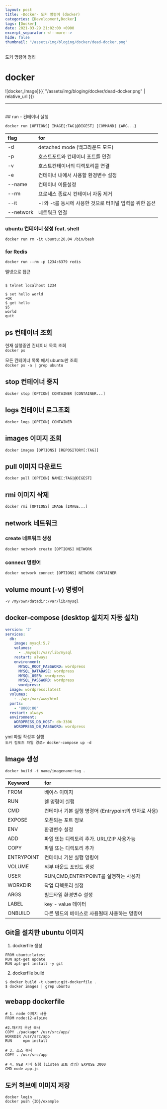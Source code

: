 ```yaml
---
layout: post
title: -Docker- 도커 명령어 (docker)
categories: [Development,Docker]
tags: [Docker]
date: 2021-03-29 21:02:00 +0900
excerpt_separator: <!--more-->
hide: false
thumbnail: "/assets/img/bloging/docker/dead-docker.png"
---
```


도커 명령어 정리

<!--more-->
# docker  

![docker_Image]({{ "/assets/img/bloging/docker/dead-docker.png" | relative_url }})  

---
<br>  
## run - 컨테이너 실행  

`docker run [OPTIONS] IMAGE[:TAG|@DIGEST] [COMMAND] {ARG...}`  

| flag | for              |
|:---|:-----------------|
| -d | detached mode (백그라운드 모드)     |
| -p | 호스트포트와 컨테이너 포트를 연결    |
| -v | 호스트컨테이너의 디렉토리를 연결 |
| -e | 컨테이너 내에서 사용할 환경변수 설정|
| --name | 컨테이너 이름설정 |
| --rm | 프로세스 종료시 컨테이너 자동 제거 |
| --it | -i 와 -t를 동시에 사용한 것으로 터미널 입력을 위한 옵션 |
| --network | 네트워크 연결 |

### ubuntu 컨테이너 생성 feat. shell  

`docker run rm -it ubuntu:20.04 /bin/bash`  

### for Redis  

`docker run --rm -p 1234:6379 redis`  

텔넷으로 접근  

```terminal

$ telnet localhost 1234

$ set hello world
+OK
$ get hello
$5
world
quit
```  

## ps 컨테이너 조회  
현재 실행중인 컨테이너 목록 조회  
`docker ps`  

모든 컨테이너 목록 에서 ubuntu만 조회  
`docker ps -a | grep ubuntu`  

## stop 컨테이너 중지  
`docker stop [OPTION] CONTAINER [CONTAINER...]`  

## logs  컨테이너 로그조회  
`docker logs [OPTION] CONTAINER`  

## images 이미지 조회  
`docker images [OPTIONS] [REPOSITORY[:TAG]]`  

## pull 이미지 다운로드  
`docker pull [OPTION] NAME[:TAG|@DIGEST]`  

## rmi 이미지 삭제  
`docker rmi [OPTIONS] IMAGE [IMAGE...]`  

## network  네트워크  

### create 네트워크 생성  
`docker network create [OPTIONS] NETWORK`  

### connect 명령어  
`docker network connect [OPTIONS] NETWORK CONTAINER`  

## volume mount (-v) 명령어  
`-v /my/own/datadir:/var/lib/mysql`  

## docker-compose (desktop 설치지 자동 설치)  
```yml
version: '2'
services:
  db:
    image: mysql:5.7
    volumes:
      - ./mysql:/var/lib/mysql
    restart: always
    environment:
      MYSQL_ROOT_PASSWORD: wordpress
      MYSQL_DATABASE: wordpress
      MYSQL_USER: wordpress
      MYSQL_PASSWORD: wordpress
      wordpress:
  image: wordpress:latest
  volumes:
    - ./wp:/var/www/html
  ports:
    - "8000:80"
  restart: always
  environment:
    WORDPRESS_DB_HOST: db:3306
    WORDPRESS_DB_PASSWORD: wordpress
```  
yml 파일 작성후 실행  
`도커 컴포즈 파일 경로> docker-compose up -d`  

## Image 생성  
`docker build -t name/imagename:tag .`  

| Keyword                      | for          |
|:-----------------------------|:-----------------|
| FROM | 베이스 이미지 |
| RUN  | 쉘 명령어 실행 |
| CMD  | 컨테이너 기본 실행 명령어 (Entrypoint의 인자로 사용) |
| EXPOSE  | 오픈되는 포트 정보 |
| ENV  | 환경변수 설정 |
| ADD  | 파일 또는 디렉토리 추가. URL/ZIP 사용가능 |
| COPY  | 파일 또는 디렉토리 추가 |
| ENTRYPOINT | 컨테이너 기본 실행 명령어 |
| VOLUME | 외부 마운트 포인트 생성 |
| USER | RUN,CMD,ENTRYPOINT를 실행하는 사용자 |
| WORKDIR | 작업 디렉토리 설정 |
| ARGS | 빌드타임 환경변수 설정 |
| LABEL | key - value 데이터 |
| ONBUILD | 다른 빌드의 베이스로 사용될때 사용하는 명령어 |

## Git을 설치한 ubuntu 이미지  
1. dockerfile 생성  
```
FROM ubuntu:latest
RUN apt-get update
RUN apt-get install -y git
```  

2. dockerfile build  
```terminal
$ docker build -t ubuntu:git-dockerfile .
$ docker images | grep ubuntu
```  

## webapp dockerfile  

```
# 1. node 이미지 사용
FROM node:12-alpine

#2.패키지 우선 복사
COPY ./package* /usr/src/app/
WORKDIR /usr/src/app
RUN     npm install

# 3. 소스 복사
COPY . /usr/src/app

# 4. WEB 서버 실행 (Listen 포트 정의) EXPOSE 3000
CMD node app.js
```  
## 도커 허브에 이미지 저장  
```
docker login
docker push {ID}/example
```  
